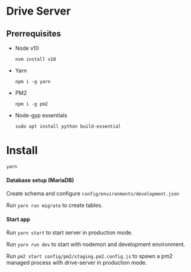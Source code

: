 # Drive Server

## Prerrequisites

* Node v10

  ```nvm install v10```

* Yarn

  ```npm i -g yarn```

* PM2

  ```npm i -g pm2```

* Node-gyp essentials

  ```sudo apt install python build-essential```

# Install

```yarn```

#### Database setup (MariaDB)

Create schema and configure `config/environments/development.json`

Run `yarn run migrate` to create tables.

#### Start app

Run `yarn start` to start server in production mode.

Run `yarn run dev` to start with nodemon and development environment.

Run `pm2 start config/pm2/staging.pm2.config.js` to spawn a pm2 managed process with drive-server in production mode.
